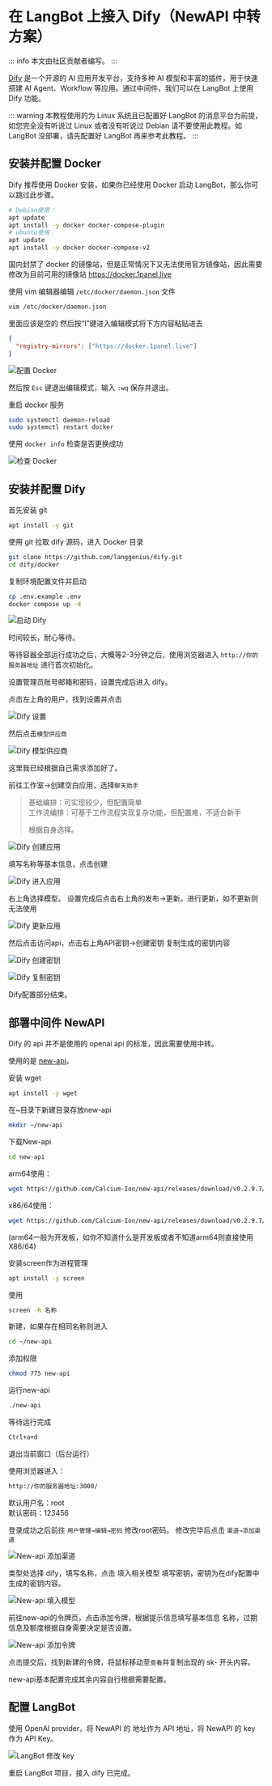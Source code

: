 # 在 LangBot 上接入 Dify（NewAPI 中转方案）

::: info 
本文由社区贡献者编写。
:::

[Dify](https://dify.ai/) 是一个开源的 AI 应用开发平台，支持多种 AI 模型和丰富的插件，用于快速搭建 AI Agent、Workflow 等应用。通过中间件，我们可以在 LangBot 上使用 Dify 功能。

::: warning 
本教程使用的为 Linux 系统且已配置好 LangBot 的消息平台为前提，如您完全没有听说过 Linux 或者没有听说过 Debian 请不要使用此教程。如 LangBot 没部署，请先配置好 LangBot 再来参考此教程。
:::

## 安装并配置 Docker

Dify 推荐使用 Docker 安装，如果你已经使用 Docker 启动 LangBot，那么你可以跳过此步骤。

```bash
# Debian使用：
apt update
apt install -y docker docker-compose-plugin
# ubuntu使用：
apt update
apt install -y docker docker-compose-v2
```

国内封禁了 docker 的镜像站，但是正常情况下又无法使用官方镜像站，因此需要修改为目前可用的镜像站 https://docker.1panel.live

使用 vim 编辑器编辑 `/etc/docker/daemon.json` 文件

```bash
vim /etc/docker/daemon.json
```

里面应该是空的
然后按“I”键进入编辑模式将下方内容粘贴进去

```json
{
  "registry-mirrors": ["https://docker.1panel.live"]
}
```

![配置 Docker](/assets/image/dify_01.png)

然后按 `Esc` 键退出编辑模式，输入 `:wq` 保存并退出。

重启 docker 服务

```bash
sudo systemctl daemon-reload
sudo systemctl restart docker
```

使用 `docker info` 检查是否更换成功

![检查 Docker](/assets/image/dify_02.png)

## 安装并配置 Dify

首先安装 git

```bash
apt install -y git
```

使用 git 拉取 dify 源码，进入 Docker 目录

```bash
git clone https://github.com/langgenius/dify.git
cd dify/docker
```

复制环境配置文件并启动

```bash
cp .env.example .env
docker compose up -d
```

![启动 Dify](/assets/image/dify_03.png)

时间较长，耐心等待。

等待容器全部运行成功之后，大概等2-3分钟之后，使用浏览器进入 `http://你的服务器地址` 进行首次初始化。

设置管理员账号邮箱和密码，设置完成后进入 dify。

点击左上角的用户，找到设置并点击

![Dify 设置](/assets/image/dify_04.png)

然后点击`模型供应商`

![Dify 模型供应商](/assets/image/dify_05.png)

这里我已经根据自己需求添加好了。

前往工作室→创建空白应用，选择`聊天助手`

> 基础编排：可实现较少，但配置简单  
> 工作流编排：可基于工作流程实现复杂功能，但配置难，不适合新手  
> 
> 根据自身选择。

![Dify 创建应用](/assets/image/dify_06.png)

填写名称等基本信息，点击创建

![Dify 进入应用](/assets/image/dify_07.png)

右上角选择模型。
设置完成后点击右上角的发布→更新。进行更新，如不更新则无法使用

![Dify 更新应用](/assets/image/dify_08.png)

然后点击访问api，点击右上角API密钥→创建密钥 复制生成的密钥内容

![Dify 创建密钥](/assets/image/dify_09.png)

![Dify 复制密钥](/assets/image/dify_10.png)

Dify配置部分结束。

## 部署中间件 NewAPI

Dify 的 api 并不是使用的 openai api 的标准，因此需要使用中转。

使用的是 [new-api](https://github.com/Calcium-Ion/new-api)。

安装 wget

```bash
apt install -y wget
```

在~目录下新建目录存放new-api

```bash
mkdir ~/new-api
```

下载New-api

```bash
cd new-api
```

arm64使用：

```bash
wget https://github.com/Calcium-Ion/new-api/releases/download/v0.2.9.7/one-api-arm64
```

x86/64使用：

```bash
wget https://github.com/Calcium-Ion/new-api/releases/download/v0.2.9.7/one-api
```

(arm64一般为开发板，如你不知道什么是开发板或者不知道arm64则直接使用X86/64)

安装screen作为进程管理

```bash
apt install -y screen
```

使用

```bash
screen -R 名称
```

新建，如果存在相同名称则进入

```bash
cd ~/new-api
```

添加权限

```bash
chmod 775 new-api
```

运行new-api

```bash
./new-api
```

等待运行完成

```bash
Ctrl+a+d
```

退出当前窗口（后台运行）

使用浏览器进入：

```bash
http://你的服务器地址:3000/
```

默认用户名：root  
默认密码：123456

登录成功之后前往
`用户管理→编辑→密码`
修改root密码。
修改完毕后点击
`渠道→添加渠道`

![New-api 添加渠道](/assets/image/dify_11.png)

类型处选择 dify，填写名称，点击 填入相关模型
填写密钥，密钥为在dify配置中生成的密钥内容。

![New-api 填入模型](/assets/image/dify_12.png)

前往new-api的令牌页，点击添加令牌，根据提示信息填写基本信息 名称，过期信息及额度根据自身需要决定是否设置。

![New-api 添加令牌](/assets/image/dify_13.png)

点击提交后，找到新建的令牌，将鼠标移动至`查看`并复制出现的 sk- 开头内容。

new-api基本配置完成其余内容自行根据需要配置。

## 配置 LangBot

使用 OpenAI provider，将 NewAPI 的 地址作为 API 地址，将 NewAPI 的 key 作为 API Key。

![LangBot 修改 key](/assets/image/dify_14.png)

重启 LangBot 项目，接入 dify 已完成。
